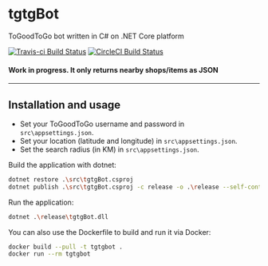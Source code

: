# tgtgBot
ToGoodToGo bot written in C# on .NET Core platform

[![Travis-ci Build Status](https://travis-ci.org/basst85/tgtgBot.svg?branch=master)](https://travis-ci.org/basst85/tgtgBot)
[![CircleCI Build Status](https://circleci.com/gh/basst85/tgtgBot/tree/master.svg?style=svg)](https://circleci.com/gh/basst85/tgtgBot/tree/master)

#### Work in progress. It only returns nearby shops/items as JSON
______

## Installation and usage
- Set your ToGoodToGo username and password in ``` src\appsettings.json```.
- Set your location (latitude and longitude) in ``src\appsettings.json``.
- Set the search radius (in KM) in ``src\appsettings.json``.

Build the application with dotnet:
```bash
dotnet restore .\src\tgtgBot.csproj
dotnet publish .\src\tgtgBot.csproj -c release -o .\release --self-contained false --no-restore
```

Run the application:
```bash
dotnet .\release\tgtgBot.dll
```

You can also use the Dockerfile to build and run it via Docker:
```bash
docker build --pull -t tgtgbot .
docker run --rm tgtgbot 
```
